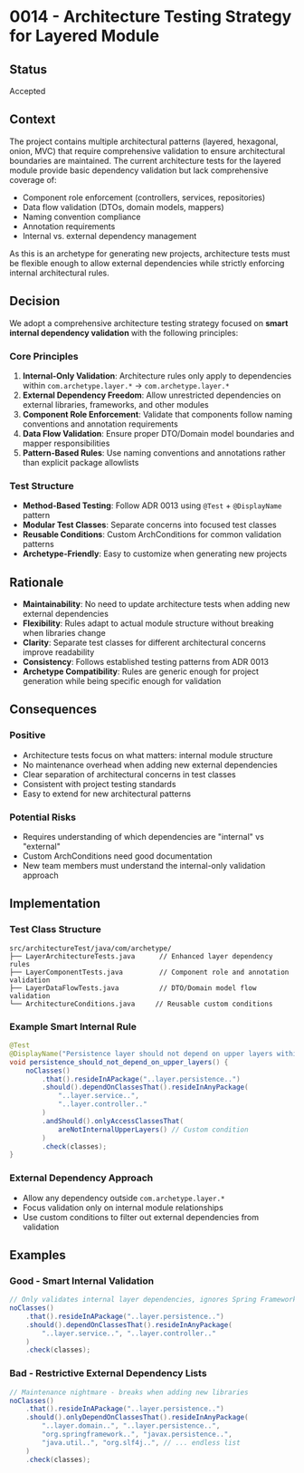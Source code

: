 # 0014 - Architecture Testing Strategy for Layered Module

## Status
Accepted

## Context
The project contains multiple architectural patterns (layered, hexagonal, onion, MVC) that require comprehensive validation to ensure architectural boundaries are maintained. The current architecture tests for the layered module provide basic dependency validation but lack comprehensive coverage of:

- Component role enforcement (controllers, services, repositories)
- Data flow validation (DTOs, domain models, mappers)
- Naming convention compliance
- Annotation requirements
- Internal vs. external dependency management

As this is an archetype for generating new projects, architecture tests must be flexible enough to allow external dependencies while strictly enforcing internal architectural rules.

## Decision
We adopt a comprehensive architecture testing strategy focused on **smart internal dependency validation** with the following principles:

### Core Principles
1. **Internal-Only Validation**: Architecture rules only apply to dependencies within `com.archetype.layer.*` → `com.archetype.layer.*`
2. **External Dependency Freedom**: Allow unrestricted dependencies on external libraries, frameworks, and other modules
3. **Component Role Enforcement**: Validate that components follow naming conventions and annotation requirements
4. **Data Flow Validation**: Ensure proper DTO/Domain model boundaries and mapper responsibilities
5. **Pattern-Based Rules**: Use naming conventions and annotations rather than explicit package allowlists

### Test Structure
- **Method-Based Testing**: Follow ADR 0013 using `@Test` + `@DisplayName` pattern
- **Modular Test Classes**: Separate concerns into focused test classes
- **Reusable Conditions**: Custom ArchConditions for common validation patterns
- **Archetype-Friendly**: Easy to customize when generating new projects

## Rationale
- **Maintainability**: No need to update architecture tests when adding new external dependencies
- **Flexibility**: Rules adapt to actual module structure without breaking when libraries change
- **Clarity**: Separate test classes for different architectural concerns improve readability
- **Consistency**: Follows established testing patterns from ADR 0013
- **Archetype Compatibility**: Rules are generic enough for project generation while being specific enough for validation

## Consequences
### Positive
- Architecture tests focus on what matters: internal module structure
- No maintenance overhead when adding new external dependencies
- Clear separation of architectural concerns in test classes
- Consistent with project testing standards
- Easy to extend for new architectural patterns

### Potential Risks
- Requires understanding of which dependencies are "internal" vs "external"
- Custom ArchConditions need good documentation
- New team members must understand the internal-only validation approach

## Implementation
### Test Class Structure
```
src/architectureTest/java/com/archetype/
├── LayerArchitectureTests.java      // Enhanced layer dependency rules
├── LayerComponentTests.java         // Component role and annotation validation
├── LayerDataFlowTests.java          // DTO/Domain model flow validation
└── ArchitectureConditions.java     // Reusable custom conditions
```

### Example Smart Internal Rule
```java
@Test
@DisplayName("Persistence layer should not depend on upper layers within the module")
void persistence_should_not_depend_on_upper_layers() {
    noClasses()
        .that().resideInAPackage("..layer.persistence..")
        .should().dependOnClassesThat().resideInAnyPackage(
            "..layer.service..", 
            "..layer.controller.."
        )
        .andShould().onlyAccessClassesThat(
            areNotInternalUpperLayers() // Custom condition
        )
        .check(classes);
}
```

### External Dependency Approach
- Allow any dependency outside `com.archetype.layer.*`
- Focus validation only on internal module relationships
- Use custom conditions to filter out external dependencies from validation

## Examples
### Good - Smart Internal Validation
```java
// Only validates internal layer dependencies, ignores Spring Framework, etc.
noClasses()
    .that().resideInAPackage("..layer.persistence..")
    .should().dependOnClassesThat().resideInAnyPackage(
        "..layer.service..", "..layer.controller.."
    )
    .check(classes);
```

### Bad - Restrictive External Dependency Lists
```java
// Maintenance nightmare - breaks when adding new libraries
noClasses()
    .that().resideInAPackage("..layer.persistence..")
    .should().onlyDependOnClassesThat().resideInAnyPackage(
        "..layer.domain..", "..layer.persistence..", 
        "org.springframework..", "javax.persistence..", 
        "java.util..", "org.slf4j..", // ... endless list
    )
    .check(classes);
